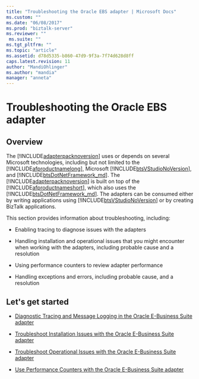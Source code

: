 ```yaml
---
title: "Troubleshooting the Oracle EBS adapter | Microsoft Docs"
ms.custom: ""
ms.date: "06/08/2017"
ms.prod: "biztalk-server"
ms.reviewer: ""
 ms.suite: ""
ms.tgt_pltfrm: ""
ms.topic: "article"
ms.assetid: d78d5335-b860-47d9-9f3a-7f74d628d8ff
caps.latest.revision: 11
author: "MandiOhlinger"
ms.author: "mandia"
manager: "anneta"
---
```

# Troubleshooting the Oracle EBS adapter
## Overview
The [!INCLUDE[adapterpacknoversion](../../includes/adapterpacknoversion-md.md)] uses or depends on several Microsoft technologies, including but not limited to the [!INCLUDE[afproductnamelong](../../includes/afproductnamelong-md.md)], Microsoft [!INCLUDE[btsVStudioNoVersion](../../includes/btsvstudionoversion-md.md)], and [!INCLUDE[btsDotNetFramework_md](../../includes/btsdotnetframework-md.md)]. The [!INCLUDE[adapterpacknoversion](../../includes/adapterpacknoversion-md.md)] is built on top of the [!INCLUDE[afproductnameshort](../../includes/afproductnameshort-md.md)], which also uses the [!INCLUDE[btsDotNetFramework_md](../../includes/btsdotnetframework-md.md)]. The adapters can be consumed either by writing applications using [!INCLUDE[btsVStudioNoVersion](../../includes/btsvstudionoversion-md.md)] or by creating BizTalk applications. 
  
 This section provides information about troubleshooting, including:  
  
-   Enabling tracing to diagnose issues with the adapters
  
-   Handling installation and operational issues that you might encounter when working with the adapters, including probable cause and a resolution
  
-   Using performance counters to review adapter performance
  
-   Handling exceptions and errors, including probable cause, and a resolution
  
## Let's get started  
  
-   [Diagnostic Tracing and Message Logging in the Oracle E-Business Suite adapter](../../adapters-and-accelerators/adapter-oracle-ebs/diagnostic-tracing-and-message-logging-in-the-oracle-e-business-suite-adapter.md) 
  
-   [Troubleshoot Installation Issues with the Oracle E-Business Suite adapter](../../adapters-and-accelerators/adapter-oracle-ebs/troubleshoot-installation-issues-with-the-oracle-e-business-suite-adapter.md)  
  
-   [Troubleshoot Operational Issues with the Oracle E-Business Suite adapter](../../adapters-and-accelerators/adapter-oracle-ebs/troubleshoot-operational-issues-with-the-oracle-e-business-suite-adapter.md)
  
-   [Use Performance Counters with the Oracle E-Business Suite adapter](../../adapters-and-accelerators/adapter-oracle-ebs/use-performance-counters-with-the-oracle-e-business-suite-adapter.md)